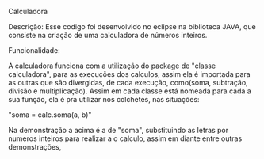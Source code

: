 Calculadora

Descrição: 
Esse codigo foi desenvolvido no eclipse na biblioteca JAVA, que consiste na criação de uma calculadora de números inteiros.

Funcionalidade:

A calculadora funciona com a utilização do package de "classe calculadora", para as execuções dos calculos, assim ela é importada para as outras que são divergidas, de cada execução, como(soma, subtração, divisão e multiplicação).
Assim em cada classe está nomeada para cada a sua função, ela é pra utilizar nos colchetes, nas situações:

 "soma = calc.soma(a, b)"
 
Na demonstração a acima é a de "soma", substituindo as letras por numeros inteiros para realizar a o calculo, assim em diante entre outras demonstrações,  
